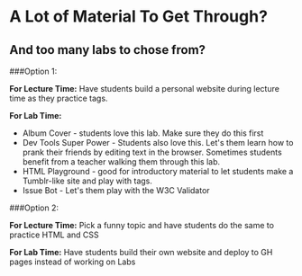 # A Lot of Material To Get Through?
## And too many labs to chose from?

###Option 1:

**For Lecture Time:** Have students build a personal website during lecture time as they practice tags.

**For Lab Time:**
+ Album Cover - students love this lab. Make sure they do this first
+ Dev Tools Super Power - Students also love this. Let's them learn how to prank their friends by editing text in the browser. Sometimes students benefit from a teacher walking them through this lab.
+ HTML Playground - good for introductory material to let students make a Tumblr-like site and play with tags.
+ Issue Bot - Let's them play with the W3C Validator


###Option 2:

**For Lecture Time:** Pick a funny topic and have students do the same to practice HTML and CSS

**For Lab Time:** Have students build their own website and deploy to GH pages instead of working on Labs

